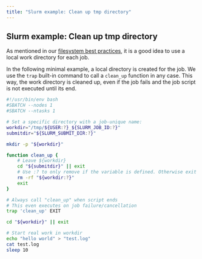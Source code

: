 ```yaml
---
title: "Slurm example: Clean up tmp directory"
---
```



## Slurm example: Clean up tmp directory
As mentioned in our [filesystem best practices](../filesystem/bestpractices), it is a good idea to use a local work directory for each job.

In the following minimal example, a local directory is created for the job.
We use the `trap` built-in command to call a `clean_up` function in any case.
This way, the work directory is cleaned up, even if the job fails and the job script is not executed until its end.

```bash
#!/usr/bin/env bash
#SBATCH --nodes 1
#SBATCH --ntasks 1

# Set a specific directory with a job-unique name:
workdir="/tmp/${USER:?}_${SLURM_JOB_ID:?}"
submitdir="${SLURM_SUBMIT_DIR:?}"

mkdir -p "${workdir}"

function clean_up {
    # Leave ${workdir}
    cd "${submitdir}" || exit
    # Use :? to only remove if the variable is defined. Otherwise exit
    rm -rf "${workdir:?}"
    exit
}

# Always call "clean_up" when script ends
# This even executes on job failure/cancellation
trap 'clean_up' EXIT

cd "${workdir}" || exit

# Start real work in workdir
echo "hello world" > "test.log"
cat test.log
sleep 10
```
